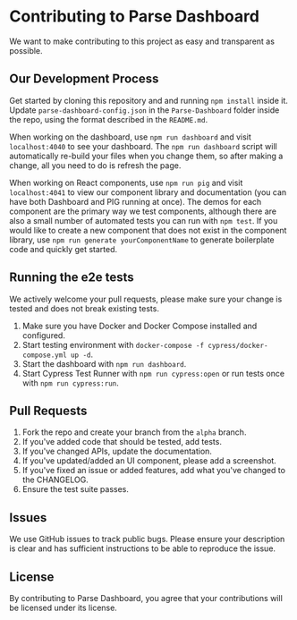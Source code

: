 # Contributing to Parse Dashboard
We want to make contributing to this project as easy and transparent as
possible.

## Our Development Process
Get started by cloning this repository and and running `npm install` inside it. Update `parse-dashboard-config.json` in the `Parse-Dashboard` folder inside the repo, using the format described in the `README.md`.

When working on the dashboard, use `npm run dashboard` and visit `localhost:4040` to see your dashboard. The `npm run dashboard` script will automatically re-build your files when you change them, so after making a change, all you need to do is refresh the page.

When working on React components, use `npm run pig` and visit `localhost:4041` to view our component library and documentation (you can have both Dashboard and PIG running at once). The demos for each component are the primary way we test components, although there are also a small number of automated tests you can run with `npm test`. If you would like to create a new component that does not exist in the component library, use `npm run generate yourComponentName` to generate boilerplate code and quickly get started.

## Running the e2e tests
We actively welcome your pull requests, please make sure your change is tested and does not break existing tests.

1. Make sure you have Docker and Docker Compose installed and configured.
2. Start testing environment with `docker-compose -f cypress/docker-compose.yml up -d`.
3. Start the dashboard with `npm run dashboard`.
4. Start Cypress Test Runner with `npm run cypress:open` or run tests once with `npm run cypress:run`.

## Pull Requests

1. Fork the repo and create your branch from the `alpha` branch.
2. If you've added code that should be tested, add tests.
3. If you've changed APIs, update the documentation.
4. If you've updated/added an UI component, please add a screenshot.
5. If you've fixed an issue or added features, add what you've changed to the CHANGELOG.
6. Ensure the test suite passes.

## Issues
We use GitHub issues to track public bugs. Please ensure your description is
clear and has sufficient instructions to be able to reproduce the issue.

## License
By contributing to Parse Dashboard, you agree that your contributions will be licensed
under its license.
